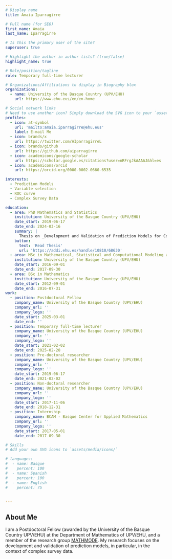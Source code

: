 ```yaml
---
# Display name
title: Amaia Iparragirre

# Full name (for SEO)
first_name: Amaia
last_name: Iparragirre

# Is this the primary user of the site?
superuser: true

# Highlight the author in author lists? (true/false)
highlight_name: true

# Role/position/tagline
role: Temporary full-time lecturer

# Organizations/Affiliations to display in Biography blox
organizations:
  - name: University of the Basque Country (UPV/EHU)
    url: https://www.ehu.eus/en/en-home

# Social network links
# Need to use another icon? Simply download the SVG icon to your `assets/media/icons/` folder.
profiles:
  - icon: at-symbol
    url: 'mailto:amaia.iparragirre@ehu.eus'
    label: E-mail Me
  - icon: brands/x
    url: https://twitter.com/AIparragirreL
  - icon: brands/github
    url: https://github.com/aiparragirre
  - icon: academicons/google-scholar
    url: https://scholar.google.es/citations?user=nRFrgJkAAAAJ&hl=es
  - icon: academicons/orcid
    url: https://orcid.org/0000-0002-0660-6535

interests:
  - Prediction Models
  - Variable selection
  - ROC curve
  - Complex Survey Data

education:
  - area: PhD Mathematics and Statistics
    institution: University of the Basque Country (UPV/EHU)
    date_start: 2019-06-17
    date_end: 2024-03-16
    summary: |
      Thesis on _Development and Validation of Prediction Models for Complex Sampling Data_. Supervised by Irantzu Barrio and Inmaculada Arostegui.
    button:
      text: 'Read Thesis'
      url: 'https://addi.ehu.es/handle/10810/68630'
  - area: MSc in Mathematical, Statistical and Computational Modeling and Research
    institution: University of the Basque Country (UPV/EHU)
    date_start: 2016-09-01
    date_end: 2017-09-30
  - area: BSc in Mathematics
    institution: University of the Basque Country (UPV/EHU)
    date_start: 2012-09-01
    date_end: 2016-07-31
work:
  - position: Postdoctoral Fellow
    company_name: University of the Basque Country (UPV/EHU)
    company_url: ''
    company_logo: ''
    date_start: 2025-03-01
    date_end: ''
  - position: Temporary full-time lecturer
    company_name: University of the Basque Country (UPV/EHU)
    company_url: ''
    company_logo: ''
    date_start: 2021-02-02
    date_end: 2025-02-28
  - position: Pre-doctoral researcher
    company_name: University of the Basque Country (UPV/EHU)
    company_url: ''
    company_logo: ''
    date_start: 2019-06-17
    date_end: 2021-02-02
  - position: Non-doctoral researcher
    company_name: University of the Basque Country (UPV/EHU)
    company_url: ''
    company_logo: ''
    date_start: 2017-11-06
    date_end: 2018-12-31
  - position: Internship
    company_name: BCAM - Basque Center for Applied Mathematics
    company_url: ''
    company_logo: ''
    date_start: 2017-05-01
    date_end: 2017-09-30 

# Skills
# Add your own SVG icons to `assets/media/icons/`

# languages:
#  - name: Basque
#    percent: 100
#  - name: Spanish
#    percent: 100
#  - name: English
#    percent: 75


---
```


## About Me

I am a Postdoctoral Fellow (awarded by the University of the Basque Country UPV/EHU) at the Department of Mathematics of UPV/EHU, and a member of the research group [MATHMODE](https://www.mathmode.science/). My research focuses on the development and validation of prediction models, in particular, in the context of complex survey data.
